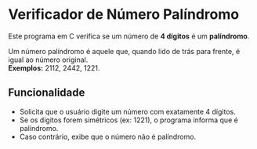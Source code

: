 # Verificador de Número Palíndromo

Este programa em C verifica se um número de **4 dígitos** é um **palíndromo**.

Um número palíndromo é aquele que, quando lido de trás para frente, é igual ao número original.  
**Exemplos:** 2112, 2442, 1221.

## Funcionalidade

- Solicita que o usuário digite um número com exatamente 4 dígitos.
- Se os dígitos forem simétricos (ex: 1221), o programa informa que é palíndromo.
- Caso contrário, exibe que o número não é palíndromo.
